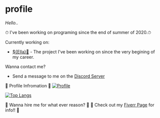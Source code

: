 # profile

*Hello..*

⏱ I've been working on programing since the end of summer of 2020.⏱ 


Currently working on:
- [${Ella}🤖](https://discord.com/oauth2/authorize?client_id=743292394237329440&scope=bot&permissions=8) - The project I've been working on since the very begining of my career.

Wanna contact me?
- Send a message to me on the [Discord Server](https://discord.gg/E35Mq64an9)

👀 Profile Infromation 👀
[![Profile](https://github-readme-stats.vercel.app/api?username=smugthekiler)](https://github.com/smugthekiler)


[![Top Langs](https://github-readme-stats.vercel.app/api/top-langs/?username=smugthekiler&layout=compact)](https://github.com/smugthekiler)

 📢 Wanna hire me for what ever reason? 📢 
 📢 Check out my [Fiverr Page](https://www.fiverr.com/smugthekiler) for info!! 📢 
